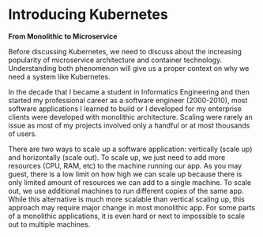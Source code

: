 # Introducing Kubernetes

**From Monolithic to Microservice**

Before discussing Kubernetes, we need to discuss about the increasing popularity of microservice architecture and container technology. Understanding both phenomenon will give us a proper context on why we need a system like Kubernetes.

In the decade that I became a student in Informatics Engineering and then started my professional career as a software engineer (2000-2010), most software applications I learned to build or I developed for my enterprise clients were developed with monolithic architecture. Scaling were rarely an issue as most of my projects involved only a handful or at most thousands of users.

There are two ways to scale up a software application: vertically (scale up) and horizontally (scale out). To scale up, we just need to add more resources (CPU, RAM, etc) to the machine running our app. As you may guest, there is a low limit on how high we can scale up because there is only limited amount of resources we can add to a single machine. To scale out, we use additional machines to run different copies of the same app. While this alternative is much more scalable than vertical scaling up, this approach may require major change in most monolithic app. For some parts of a monolithic applications, it is even hard or next to impossible to scale out to multiple machines.